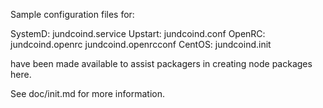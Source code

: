 Sample configuration files for:

SystemD: jundcoind.service
Upstart: jundcoind.conf
OpenRC:  jundcoind.openrc
         jundcoind.openrcconf
CentOS:  jundcoind.init

have been made available to assist packagers in creating node packages here.

See doc/init.md for more information.
